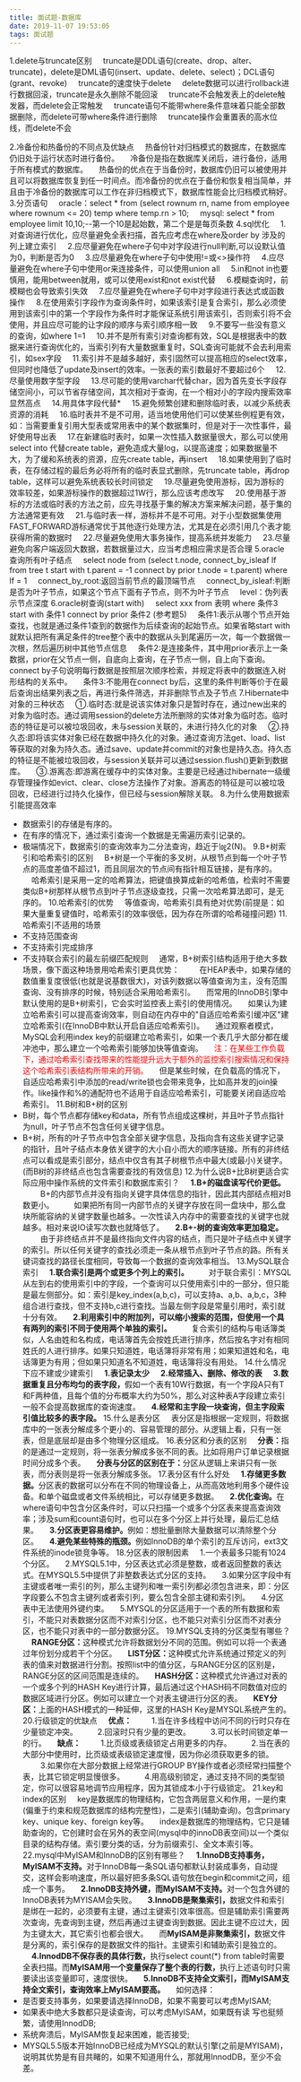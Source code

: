 ```yaml
---
title: 面试题-数据库
date: 2019-11-07 19:53:05
tags: 面试题
---
```

1.delete与truncate区别
&nbsp;&nbsp;&nbsp;&nbsp;truncate是DDL语句(create、drop、alter、truncate)，delete是DML语句(insert、update、delete、select)；DCL语句(grant、revoke)
&nbsp;&nbsp;&nbsp;&nbsp;truncate的速度快于delete
&nbsp;&nbsp;&nbsp;&nbsp;delete数据可以进行rollback进行数据回滚，truncate是永久删除不能回滚
&nbsp;&nbsp;&nbsp;&nbsp;truncate不会触发表上的delete触发器，而delete会正常触发
&nbsp;&nbsp;&nbsp;&nbsp;truncate语句不能带where条件意味着只能全部数据删除，而delete可带where条件进行删除
&nbsp;&nbsp;&nbsp;&nbsp;truncate操作会重置表的高水位线，而delete不会
<!-- more -->
2.冷备份和热备份的不同点及优缺点
&nbsp;&nbsp;&nbsp;&nbsp;热备份针对归档模式的数据库，在数据库仍旧处于运行状态时进行备份。
&nbsp;&nbsp;&nbsp;&nbsp;冷备份是指在数据库关闭后，进行备份，适用于所有模式的数据库。
&nbsp;&nbsp;&nbsp;&nbsp;热备份的优点在于当备份时，数据库仍旧可以被使用并且可以将数据库恢复到任一时间点。而冷备份的优点在于备份和恢复相当简单，并且由于冷备份的数据库可以工作在非归档模式下，数据库性能会比归档模式稍好。
3.分页语句
&nbsp;&nbsp;&nbsp;&nbsp;oracle：select \* from (select rownum rn, name from employee where rownum <= 20) temp where temp.rn > 10;
&nbsp;&nbsp;&nbsp;&nbsp;mysql: select \* from employee limit 10,10;\--第一个10是起始数，第二个是是每页条数
4.sql优化
&nbsp;&nbsp;&nbsp;&nbsp;1.对查询进行优化，应尽量避免全表扫描，首先应考虑在where及order by 涉及的列上建立索引
&nbsp;&nbsp;&nbsp;&nbsp;2.应尽量避免在where子句中对字段进行null判断,可以设默认值为0，判断是否为0
&nbsp;&nbsp;&nbsp;&nbsp;3.应尽量避免在where子句中使用!=或<>操作符
&nbsp;&nbsp;&nbsp;&nbsp;4.应尽量避免在where子句中使用or来连接条件，可以使用union all
&nbsp;&nbsp;&nbsp;&nbsp;5.in和not in也要慎用，能用between就用，或可以使用exist和not exist代替
&nbsp;&nbsp;&nbsp;&nbsp;6.模糊查询时，前模糊也会导致索引失效
&nbsp;&nbsp;&nbsp;&nbsp;7.应尽量避免在where子句中对字段进行表达式或函数操作
&nbsp;&nbsp;&nbsp;&nbsp;8.在使用索引字段作为查询条件时，如果该索引是复合索引，那么必须使用到该索引中的第一个字段作为条件时才能保证系统引用该索引，否则索引将不会使用，并且应尽可能的让字段的顺序与索引顺序相一致
&nbsp;&nbsp;&nbsp;&nbsp;9.不要写一些没有意义的查询，如where 1=1
&nbsp;&nbsp;&nbsp;&nbsp;10.并不是所有索引对查询都有效，SQL是根据表中的数据来进行查询优化的，当索引列有大量数据重复时，SQL查询可能就不会去利用索引，如sex字段
&nbsp;&nbsp;&nbsp;&nbsp;11.索引并不是越多越好，索引固然可以提高相应的select效率，但同时也降低了update及insert的效率。一张表的索引数最好不要超过6个
&nbsp;&nbsp;&nbsp;&nbsp;12.尽量使用数字型字段
&nbsp;&nbsp;&nbsp;&nbsp;13.尽可能的使用varchar代替char，因为首先变长字段存储空间小，可以节省存储空间，其次相对于查询，在一个相对小的字段内搜索效率显然高点
&nbsp;&nbsp;&nbsp;&nbsp;14.用具体字段代替*
&nbsp;&nbsp;&nbsp;&nbsp;15.避免频繁创建和删除临时表，以减少系统表资源的消耗
&nbsp;&nbsp;&nbsp;&nbsp;16.临时表并不是不可用，适当地使用他们可以使某些例程更有效，如：当需要重复引用大型表或常用表中的某个数据集时，但是对于一次性事件，最好使用导出表
&nbsp;&nbsp;&nbsp;&nbsp;17.在新建临时表时，如果一次性插入数据量很大，那么可以使用select into 代替create table，避免造成大量log，以提高速度；如果数据量不大，为了缓和系统表的资源，应先create table，再insert
&nbsp;&nbsp;&nbsp;&nbsp;18.如果使用到了临时表，在存储过程的最后务必将所有的临时表显式删除，先truncate table，再drop table，这样可以避免系统表较长时间锁定
&nbsp;&nbsp;&nbsp;&nbsp;19.尽量避免使用游标，因为游标的效率较差，如果游标操作的数据超过1W行，那么应该考虑改写
&nbsp;&nbsp;&nbsp;&nbsp;20.使用基于游标的方法或临时表的方法之前，应先寻找基于集的解决方案来解决问题，基于集的方法通常更有效
&nbsp;&nbsp;&nbsp;&nbsp;21.与临时表一样，游标并不是不可用。对于小型数据集使用FAST_FORWARD游标通常优于其他逐行处理方法，尤其是在必须引用几个表才能获得所需的数据时
&nbsp;&nbsp;&nbsp;&nbsp;22.尽量避免使用大事务操作，提高系统并发能力
&nbsp;&nbsp;&nbsp;&nbsp;23.尽量避免向客户端返回大数据，若数据量过大，应当考虑相应需求是否合理
5.oracle查询所有叶子结点
&nbsp;&nbsp;&nbsp;&nbsp;select node from (select t.node, connect_by_isleaf lf from tree t start with t.parent = -1 connect by prior t.node = t.parent) where lf = 1
&nbsp;&nbsp;&nbsp;&nbsp;connect_by_root:返回当前节点的最顶端节点
&nbsp;&nbsp;&nbsp;&nbsp;connect_by_isleaf:判断是否为叶子节点，如果这个节点下面有子节点，则不为叶子节点
&nbsp;&nbsp;&nbsp;&nbsp;level：伪列表示节点深度
6.oracle树查询(start with)
&nbsp;&nbsp;&nbsp;&nbsp;select xxx from 表明 where 条件3 start with 条件1 connect by prior 条件2 (参考题5)
&nbsp;&nbsp;&nbsp;&nbsp;条件1:表示从哪个节点开始查找，也就是通过条件1查到的数据作为后续查询的起始节点。如果省略start with就默认把所有满足条件的tree整个表中的数据从头到尾遍历一次，每一个数据做一次根，然后遍历树中其他节点信息
&nbsp;&nbsp;&nbsp;&nbsp;条件2:是连接条件，其中用prior表示上一条数据，prior在父节点一侧，自底向上查询，在子节点一侧，自上向下查询。connect by子句说明每行数据是按照层次顺序检索，并规定将表中的数据连入树形结构的关系中。
&nbsp;&nbsp;&nbsp;&nbsp;条件3:不能用在connect by后，这里的条件判断等价于在最后查询出结果列表之后，再进行条件筛选，并非删除节点及子节点
7.Hibernate中对象的三种状态
&nbsp;&nbsp;&nbsp;&nbsp;①.临时态:就是说该实体对象只是暂时存在，通过new出来的对象为临时态。通过调用session的delete方法所删除的实体对象为临时态。临时态的特征是可以被垃圾回收，未与session关联的，未进行持久化的对象
&nbsp;&nbsp;&nbsp;&nbsp;②.持久态:即将该实体对象已经在数据中持久化的对象。通过查询方法get、load、list等获取的对象为持久态。通过save、update并commit的对象也是持久态。持久态的特征是不能被垃圾回收，与session关联并可以通过session.flush()更新到数据库。
&nbsp;&nbsp;&nbsp;&nbsp;③.游离态:即游离在缓存中的实体对象。主要是已经通过hibernate一级缓存管理操作如evict、clear、close方法操作了对象。游离态的特征是可以被垃圾回收，已经进行过持久化操作，但已经与session解除关联。
8.为什么使用数据索引能提高效率
- 数据索引的存储是有序的。
- 在有序的情况下，通过索引查询一个数据是无需遍历索引记录的。
- 极端情况下，数据索引的查询效率为二分法查询，趋近于㏒2(N)。
9.B+树索引和哈希索引的区别
&nbsp;&nbsp;&nbsp;&nbsp;B+树是一个平衡的多叉树，从根节点到每一个叶子节点的高度差值不超过1，而且同层次的节点间有指针相互链接，是有序的。
&nbsp;&nbsp;&nbsp;&nbsp;哈希索引是采用一定的哈希算法，把键值换算成新的哈希值，检索时不需要类似B+树那样从根节点到叶子节点逐级查找，只需一次哈希算法即可，是无序的。
10.哈希索引的优势
&nbsp;&nbsp;&nbsp;&nbsp;等值查询，哈希索引具有绝对优势(前提是：如果大量重复键值时，哈希索引的效率很低，因为存在所谓的哈希碰撞问题)
11.哈希索引不适用的场景
- 不支持范围查询
- 不支持索引完成排序
- 不支持联合索引的最左前缀匹配规则
&nbsp;&nbsp;&nbsp;&nbsp;通常，B+树索引结构适用于绝大多数场景，像下面这种场景用哈希索引更具优势：
&nbsp;&nbsp;&nbsp;&nbsp;&nbsp;&nbsp;&nbsp;&nbsp;在HEAP表中，如果存储的数值重复度很低(也就是说基数很大)，对该列数据以等值查询为主，没有范围查询、没有排序的时候，特别适合采用哈希索引。
&nbsp;&nbsp;&nbsp;&nbsp;而常用的InnoDB引擎中默认使用的是B+树索引，它会实时监控表上索引的使用情况。
&nbsp;&nbsp;&nbsp;&nbsp;如果认为建立哈希索引可以提高查询效率，则自动在内存中的"自适应哈希索引缓冲区"建立哈希索引(在InnoDB中默认开启自适应哈希索引)。
&nbsp;&nbsp;&nbsp;&nbsp;通过观察者模式，MySQL会利用index key的前缀建立哈希索引，如果一个表几乎大部分都在缓冲池中，那么建立一个哈希索引能够加快等值查询。
&nbsp;&nbsp;&nbsp;&nbsp;<label style="color:red">注：在某些工作负载下，通过哈希索引查找带来的性能提升远大于额外的监控索引搜索情况和保持这个哈希索引表结构所带来的开销。</label>
&nbsp;&nbsp;&nbsp;&nbsp;但是某些时候，在负载高的情况下，自适应哈希索引中添加的read/write锁也会带来竞争，比如高并发的join操作。like操作和%的通配符也不适用于自适应哈希索引，可能要关闭自适应哈希索引。
11.B树和B+树的区别
- B树，每个节点都存储key和data，所有节点组成这棵树，并且叶子节点指针为null，叶子节点不包含任何关键字信息。
- B+树，所有的叶子节点中包含全部关键字信息，及指向含有这些关键字记录的指针，且叶子结点本身依关键字的大小自小而大的顺序链接。所有的非终结点可以看成是索引部分，结点中仅含有其子树根节点中最大(或最小)关键字。(而B树的非终结点也包含需要查找的有效信息)
12.为什么说B+比B树更适合实际应用中操作系统的文件索引和数据库索引？
&nbsp;&nbsp;&nbsp;&nbsp;<b>1.B+的磁盘读写代价更低。</b>
&nbsp;&nbsp;&nbsp;&nbsp;&nbsp;&nbsp;&nbsp;&nbsp;B+的内部节点并没有指向关键字具体信息的指针，因此其内部结点相对B数更小。
&nbsp;&nbsp;&nbsp;&nbsp;&nbsp;&nbsp;&nbsp;&nbsp;如果把所有同一内部节点的关键字存放在同一盘块中，那么盘块所能容纳的关键字数量也越多。一次性读入内存中的需要查找的关键字也就越多。相对来说IO读写次数也就降低了。
&nbsp;&nbsp;&nbsp;&nbsp;<b>2.B+-树的查询效率更加稳定。</b>
&nbsp;&nbsp;&nbsp;&nbsp;&nbsp;&nbsp;&nbsp;&nbsp;由于非终结点并不是最终指向文件内容的结点，而只是叶子结点中关键字的索引。所以任何关键字的查找必须走一条从根节点到叶子节点的路。所有关键词查找的路径长度相同，导致每一个数据的查询效率相当。
13.MySQL联合索引
&nbsp;&nbsp;&nbsp;&nbsp;<b>1.联合索引是两个或更多个列上的索引。</b>
&nbsp;&nbsp;&nbsp;&nbsp;&nbsp;&nbsp;&nbsp;&nbsp;对于联合索引：MYSQL从左到右的使用索引中的字段，一个查询可以只使用索引中的一部分，但只能是最左侧部分。如：索引是key_index(a,b,c)，可以支持a、a,b、a,b,c，3种组合进行查找，但不支持b,c进行查找。当最左侧字段是常量引用时，索引就十分有效。
&nbsp;&nbsp;&nbsp;&nbsp;<b>2.利用索引中的附加列，可以缩小搜索的范围，但使用一个具有两列的索引不同于使用两个单独的索引。</b>
&nbsp;&nbsp;&nbsp;&nbsp;&nbsp;&nbsp;&nbsp;&nbsp;复合索引的结构与电话簿类似，人名由姓和名构成，电话簿首先会按姓氏进行排序，然后按名字对有相同姓氏的人进行排序。如果只知道姓，电话簿将非常有用；如果知道姓和名，电话簿更为有用；但如果只知道名不知道姓，电话簿将没有用处。
14.什么情况下应不建或少建索引
&nbsp;&nbsp;&nbsp;&nbsp;<b>1.表记录太少</b>
&nbsp;&nbsp;&nbsp;&nbsp;<b>2.经常插入、删除、修改的表</b>
&nbsp;&nbsp;&nbsp;&nbsp;<b>3.数据重复且分布均匀的表字段，</b>假如一个表有10W行数据，有一个字段A只有T和F两种值，且每个值的分布概率大约为50%，那么对这种表A字段建立索引一般不会提高数据库的查询速度。
&nbsp;&nbsp;&nbsp;&nbsp;<b>4.经常和主字段一块查询，但主字段索引值比较多的表字段。</b>
15.什么是表分区
&nbsp;&nbsp;&nbsp;&nbsp;表分区是指根据一定规则，将数据库中的一张表分解成多个更小的、容易管理的部分。从逻辑上看，只有一张表，但是底层却是由多个物理分区组成。
16.表分区和分表的区别
&nbsp;&nbsp;&nbsp;&nbsp;<b>分表：</b>指的是通过一定规则，将一张表分解成多张不同的表。比如将用户订单记录根据时间分成多个表。
&nbsp;&nbsp;&nbsp;&nbsp;<b>分表与分区的区别在于：</b>分区从逻辑上来讲只有一张表，而分表则是将一张表分解成多张。
17.表分区有什么好处
&nbsp;&nbsp;&nbsp;&nbsp;<b>1.存储更多数据。</b>分区表的数据可以分布在不同的物理设备上，从而高效地利用多个硬件设备。和单个磁盘或者文件系统相比，可以存储更多数据。
&nbsp;&nbsp;&nbsp;&nbsp;<b>2.优化查询。</b>在where语句中包含分区条件时，可以只扫描一个或多个分区表来提高查询效率；涉及sum和count语句时，也可以在多个分区上并行处理，最后汇总结果。
&nbsp;&nbsp;&nbsp;&nbsp;<b>3.分区表更容易维护。</b>例如：想批量删除大量数据可以清除整个分区。
&nbsp;&nbsp;&nbsp;&nbsp;<b>4.避免某些特殊的瓶颈。</b>例如InnoDB的单个索引的互斥访问，ext3文件系统的inode锁竞争等。
18.分区表的限制因素
&nbsp;&nbsp;&nbsp;&nbsp;1.一个表最多只能有1024个分区。
&nbsp;&nbsp;&nbsp;&nbsp;2.MYSQL5.1中，分区表达式必须是整数，或者返回整数的表达式。在MYSQL5.5中提供了非整数表达式分区的支持。
&nbsp;&nbsp;&nbsp;&nbsp;3.如果分区字段中有主键或者唯一索引的列，那么主键列和唯一索引列都必须包含进来，即：分区字段要么不包含主键列或者索引列，要么包含全部主键和索引列。
&nbsp;&nbsp;&nbsp;&nbsp;4.分区表中无法使用外键约束。
&nbsp;&nbsp;&nbsp;&nbsp;5.MYSQL的分区适用于一个表的所有数据和索引，不能只对表数据分区而不对索引分区，也不能只对索引分区而不对表分区，也不能只对表中的一部分数据分区。
19.MYSQL支持的分区类型有哪些？
&nbsp;&nbsp;&nbsp;&nbsp;<b>RANGE分区：</b>这种模式允许将数据划分不同的范围。例如可以将一个表通过年份划分成若干个分区。
&nbsp;&nbsp;&nbsp;&nbsp;<b>LIST分区：</b>这种模式允许系统通过预定义的列表的值来对数据进行分割。按照list中的值分区，与RANGE分区的区别是，RANGE分区的区间范围是连续的。
&nbsp;&nbsp;&nbsp;&nbsp;<b>HASH分区：</b>这种模式允许通过对表的一个或多个列的HASH Key进行计算，最后通过这个HASH码不同数值对应的数据区域进行分区。例如可以建立一个对表主键进行分区的表。
&nbsp;&nbsp;&nbsp;&nbsp;<b>KEY分区：</b>上面的HASH模式的一种延伸，这里的HASH Key是MYSQL系统产生的。
20.行级锁定的优缺点
&nbsp;&nbsp;&nbsp;&nbsp;<b>优点：</b>
&nbsp;&nbsp;&nbsp;&nbsp;&nbsp;&nbsp;&nbsp;&nbsp;1.当在许多线程中访问不同的行时只存在少量锁定冲突。
&nbsp;&nbsp;&nbsp;&nbsp;&nbsp;&nbsp;&nbsp;&nbsp;2.回滚时只有少量的更改。
&nbsp;&nbsp;&nbsp;&nbsp;&nbsp;&nbsp;&nbsp;&nbsp;3.可以长时间锁定单一的行。
&nbsp;&nbsp;&nbsp;&nbsp;<b>缺点：</b>
&nbsp;&nbsp;&nbsp;&nbsp;&nbsp;&nbsp;&nbsp;&nbsp;1.比页级或表级锁定占用更多的内存。
&nbsp;&nbsp;&nbsp;&nbsp;&nbsp;&nbsp;&nbsp;&nbsp;2.当在表的大部分中使用时，比页级或表级锁定速度慢，因为你必须获取更多的锁。
&nbsp;&nbsp;&nbsp;&nbsp;&nbsp;&nbsp;&nbsp;&nbsp;3.如果你在大部分数据上经常进行GROUP BY操作或者必须经常扫描整个表，比其它锁定明显慢很多。
&nbsp;&nbsp;&nbsp;&nbsp;&nbsp;&nbsp;&nbsp;&nbsp;4.用高级别锁定，通过支持不同的类型锁定，你可以很容易地调节应用程序，因为其锁成本小于行级锁定。
21.key和index的区别
&nbsp;&nbsp;&nbsp;&nbsp;key是数据库的物理结构，它包含两层意义和作用，一是约束(偏重于约束和规范数据库的结构完整性)，二是索引(辅助查询)。包含primary key、unique key、foreign key等。
&nbsp;&nbsp;&nbsp;&nbsp;index是数据库的物理结构，它只是辅助查询的，它创建时会在另外的表空间(mysql中的innoDB表空间)以一个类似目录的结构存储。索引要分类的话，分为前缀索引、全文本索引等。
22.mysql中MyISAM和InnoDB的区别有哪些？
&nbsp;&nbsp;&nbsp;&nbsp;<b>1.InnoDB支持事务，MyISAM不支持。</b>对于InnoDB每一条SQL语句都默认封装成事务，自动提交，这样会影响速度，所以最好把多条SQL语句放在begin和commit之间，组成一个事务。
&nbsp;&nbsp;&nbsp;&nbsp;<b>2.InnoDB支持外键，而MyISAM不支持。</b>对一个包含外键的InnoDB表转为MYISAM会失败。
&nbsp;&nbsp;&nbsp;&nbsp;<b>3.InnoDB是聚集索引，</b>数据文件和索引是绑在一起的，必须要有主键，通过主键索引效率很高。但是辅助索引需要两次查询，先查询到主键，然后再通过主键查询到数据。因此主键不应过大，因为主键太大，其它索引也都会很大。
&nbsp;&nbsp;&nbsp;&nbsp;而<b>MyISAM是非聚集索引，</b>数据文件是分离的，索引保存的是数据文件的指针。主键索引和辅助索引是独立的。
&nbsp;&nbsp;&nbsp;&nbsp;<b>4.InnodDB不保存表的具体行数，</b>执行select  count(*) from table时需要全表扫描。而<b>MyISAM用一个变量保存了整个表的行数，</b>执行上述语句时只需要读出该变量即可，速度很快。
&nbsp;&nbsp;&nbsp;&nbsp;<b>5.InnoDB不支持全文索引，而MyISAM支持全文索引，查询效率上MyISAM要高。</b>
&nbsp;&nbsp;&nbsp;&nbsp;如何选择：
- 是否要支持事务，如果要请选择InnoDB，如果不需要可以考虑MyISAM;
- 如果表中绝大多数都只是读查询，可以考虑MyISAM，如果既有读 写也挺频繁，请使用InnodDB;
- 系统奔溃后，MyISAM恢复起来困难，能否接受;
- MYSQL5.5版本开始InnoDB已经成为MYSQL的默认引擎(之前是MYISAM)，说明其优势是有目共睹的，如果不知道用什么，那就用InnodDB，至少不会差。